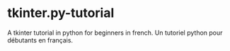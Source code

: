 # tkinter.py-tutorial
A tkinter tutorial in python for beginners in french.
Un tutoriel python pour débutants en français.
